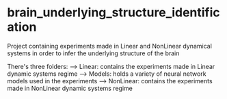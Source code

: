 # brain_underlying_structure_identification

Project containing experiments made in Linear and NonLinear dynamical systems in order to infer the underlying structure of the brain

There's three folders:
    --> Linear: contains the experiments made in Linear dynamic systems regime
    --> Models: holds a variety of neural network models used in the experiments
    --> NonLinear: contains the experiments made in NonLinear dynamic systems regime